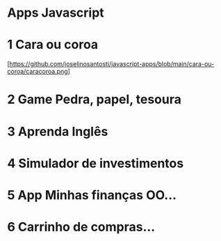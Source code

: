 # Apps Javascript
# 1 Cara ou coroa
[https://github.com/joselinosantosti/javascript-apps/blob/main/cara-ou-coroa/caracoroa.png]
# 2 Game Pedra, papel, tesoura
# 3 Aprenda Inglês
# 4 Simulador de investimentos
# 5 App Minhas finanças OO...
# 6 Carrinho de compras...
